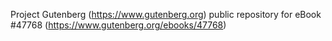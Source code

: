 Project Gutenberg (https://www.gutenberg.org) public repository for
eBook #47768 (https://www.gutenberg.org/ebooks/47768)

